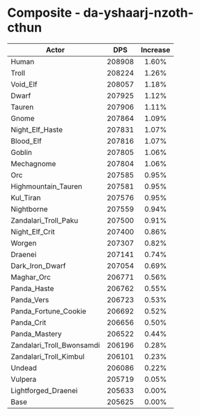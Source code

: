 # Composite - da-yshaarj-nzoth-cthun
| Actor | DPS | Increase |
|---|:---:|:---:|
|Human|208908|1.60%|
|Troll|208224|1.26%|
|Void_Elf|208057|1.18%|
|Dwarf|207925|1.12%|
|Tauren|207906|1.11%|
|Gnome|207864|1.09%|
|Night_Elf_Haste|207831|1.07%|
|Blood_Elf|207816|1.07%|
|Goblin|207805|1.06%|
|Mechagnome|207804|1.06%|
|Orc|207585|0.95%|
|Highmountain_Tauren|207581|0.95%|
|Kul_Tiran|207576|0.95%|
|Nightborne|207559|0.94%|
|Zandalari_Troll_Paku|207500|0.91%|
|Night_Elf_Crit|207400|0.86%|
|Worgen|207307|0.82%|
|Draenei|207141|0.74%|
|Dark_Iron_Dwarf|207054|0.69%|
|Maghar_Orc|206771|0.56%|
|Panda_Haste|206762|0.55%|
|Panda_Vers|206723|0.53%|
|Panda_Fortune_Cookie|206692|0.52%|
|Panda_Crit|206656|0.50%|
|Panda_Mastery|206522|0.44%|
|Zandalari_Troll_Bwonsamdi|206196|0.28%|
|Zandalari_Troll_Kimbul|206101|0.23%|
|Undead|206086|0.22%|
|Vulpera|205719|0.05%|
|Lightforged_Draenei|205633|0.00%|
|Base|205625|0.00%|
